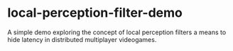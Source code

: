 local-perception-filter-demo
============================

A simple demo exploring the concept of local perception filters a means to hide latency in distributed multiplayer videogames.

